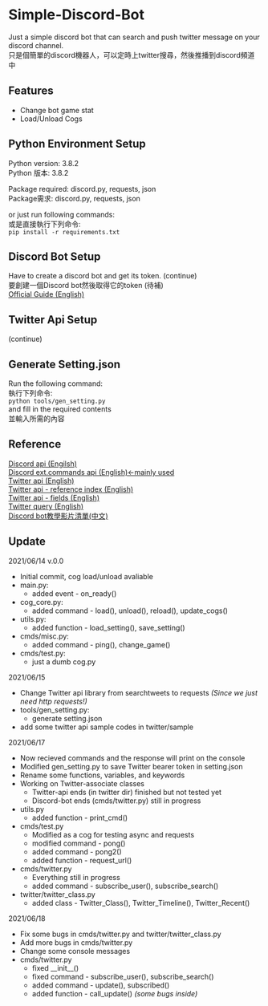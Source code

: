 # Simple-Discord-Bot
Just a simple discord bot that can search and push twitter message on your discord channel.  
只是個簡單的discord機器人，可以定時上twitter搜尋，然後推播到discord頻道中  

## Features
- Change bot game stat
- Load/Unload Cogs

## Python Environment Setup
Python version: 3.8.2  
Python 版本: 3.8.2  
  
Package required: discord.py, requests, json  
Package需求: discord.py, requests, json  
  
or just run following commands:  
或是直接執行下列命令:  
`pip install -r requirements.txt`

## Discord Bot Setup
Have to create a discord bot and get its token. (continue)  
要創建一個Discord bot然後取得它的token (待補)  
[Official Guide (English)](https://discordpy.readthedocs.io/en/stable/discord.html "Official Guide (English)")

## Twitter Api Setup
(continue)

## Generate Setting.json
Run the following command:  
執行下列命令:  
`python tools/gen_setting.py`  
and fill in the required contents  
並輸入所需的內容  

## Reference
[Discord api (Engilsh)](https://discordpy.readthedocs.io/en/stable/api.html "Discord api (Engilsh)")  
[Discord ext.commands api (English)←mainly used](https://discordpy.readthedocs.io/en/stable/ext/commands/commands.html "Discord ext.commands api (English)←mainly used")  
[Twitter api (English)](https://developer.twitter.com/en/docs/twitter-api/early-access "Twitter api (English)")  
[Twitter api - reference index (English)](https://developer.twitter.com/en/docs/twitter-api/api-reference-index "Twitter api - reference index (English)")  
[Twitter api - fields (English)](https://developer.twitter.com/en/docs/twitter-api/fields "Twitter api - fields (English)")  
[Twitter query (English)](https://developer.twitter.com/en/docs/twitter-api/tweets/search/integrate/build-a-query "Twitter query (English)")  
[Discord bot教學影片清單(中文)](https://www.youtube.com/watch?v=4JptXXkqiKU&list=PLSCgthA1Anif1w6mKM3O6xlBGGypXtrtN "Discord bot教學影片清單(中文)")  

## Update
2021/06/14 v.0.0
- Initial commit, cog load/unload avaliable
- main.py:
	- added event - on_ready()
- cog_core.py:
	- added command - load(), unload(), reload(), update_cogs()
- utils.py:
	- added function - load_setting(), save_setting()
- cmds/misc.py:
	- added command - ping(), change_game()
- cmds/test.py:
	- just a dumb cog.py
  
2021/06/15
- Change Twitter api library from searchtweets to requests *(Since we just need http requests!)*
- tools/gen_setting.py:
	- generate setting.json
- add some twitter api sample codes in twitter/sample
  
2021/06/17
- Now recieved commands and the response will print on the console
- Modified gen_setting.py to save Twitter bearer token in setting.json
- Rename some functions, variables, and keywords
- Working on Twitter-associate classes
	- Twitter-api ends (in twitter dir) finished but not tested yet
	- Discord-bot ends (cmds/twitter.py) still in progress
- utils.py
	- added function - print_cmd()
- cmds/test.py
	- Modified as a cog for testing async and requests
	- modified command - pong()
	- added command - pong2()
	- added function - request_url()
- cmds/twitter.py
	- Everything still in progress
	- added command - subscribe_user(), subscribe_search()
- twitter/twitter_class.py
	- added class - Twitter_Class(), Twitter_Timeline(), Twitter_Recent()
  
2021/06/18
- Fix some bugs in cmds/twitter.py and twitter/twitter_class.py
- Add more bugs in cmds/twitter.py
- Change some console messages
- cmds/twitter.py
	- fixed \_\_init\_\_()
	- fixed command - subscribe_user(), subscribe_search()
	- added command - update(), subscribed()
	- added function - call\_update() _(some bugs inside)_